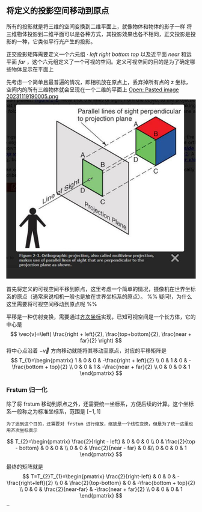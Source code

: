 ## 将定义的投影空间移动到原点

所有的投影就是将三维的空间变换到二维平面上，就像物体和物体的影子一样
将三维物体投影到二维平面可以是各种方式，其投影效果也各不相同，正交投影是投影的一种，它类似平行光产生的投影。

正交投影矩阵需要定义一个六元组 · $left$ $right$ $bottom$ $top$ 以及近平面 $near$ 和远平面 $far$ ，这个六元组定义了一个可视的空间。定义可视空间的目的是为了确定哪些物体显示在平面上

先考虑一个简单且最普遍的情况，即相机放在原点上，丢弃掉所有点的 z 坐标，空间内的所有三维物体就会呈现在一个二维的平面上
[Open: Pasted image 20231119190005.png](%E5%8F%AF%E8%A7%86%E5%8C%96/%E5%9B%BE%E5%BD%A2%E5%AD%A6/GAMES-101/assets/d956987455495a51ff249a0e4ea956d1_MD5.jpeg)
![](%E5%8F%AF%E8%A7%86%E5%8C%96/%E5%9B%BE%E5%BD%A2%E5%AD%A6/GAMES-101/assets/d956987455495a51ff249a0e4ea956d1_MD5.jpeg)


首先将定义的可视空间平移到原点，这里考虑一个简单的情况，摄像机在世界坐标系的原点（通常来说相机一般也是放在世界坐标系的原点）。
%% 疑问!，为什么这里需要将可视空间移动到原点呢 %%

平移是一种仿射变换，需要通过[齐次坐标]( https://www.wikiwand.com/zh/%E9%BD%90%E6%AC%A1%E5%9D%90%E6%A0%87 )实现，已知可视空间是一个长方体，它的中心是
$$
\vec{v}=\left( \frac{right + left}{2}, \frac{top+bottom}{2}, \frac{near + far}{2} \right)
$$
将中心点沿着 $-\vec{v}$ 方向移动就能将其移动至原点，对应的平移矩阵是
$$
T_{1}=\begin{pmatrix}
1 & 0 & 0 & -\frac{right + left}{2} \\  
0 & 1 & 0 & -\frac{bottom + top}{2} \\
0 & 0 & 1 & -\frac{near + far}{2} \\
0 & 0 & 0 & 1
\end{pmatrix}
$$

### Frstum 归一化
除了将 frstum 移动到原点之外，还需要统一坐标系，方便后续的计算。这个坐标系一般称之为标准坐标系，范围是 $[-1, 1]$

	为了达到这个目的，还需要对 frstum 进行缩放，缩放是一个线性变换，但是为了统一这里也用齐次坐标表示

$$
T_{2}=\begin{pmatrix} 
\frac{2}{right - left} & 0 & 0 & 0  \\
0 & \frac{2}{top - bottom} & 0 & 0 &  \\
0 & 0 & \frac{2}{near - far}  & 0 &\\
0 & 0 & 0 & 1
\end{pmatrix}
$$


最终的矩阵就是
$$
T=T_{2}T_{1}=\begin{pmatrix}
\frac{2}{right-left} & 0 & 0 & -\frac{right+left}{2}  \\
0 & \frac{2}{top-bottom} & 0 & -\frac{bottom + top}{2} \\
0 & 0 & \frac{2}{near-far} & -\frac{near + far}{2} \\
0 & 0 & 0 & 1
\end{pmatrix}
$$




``